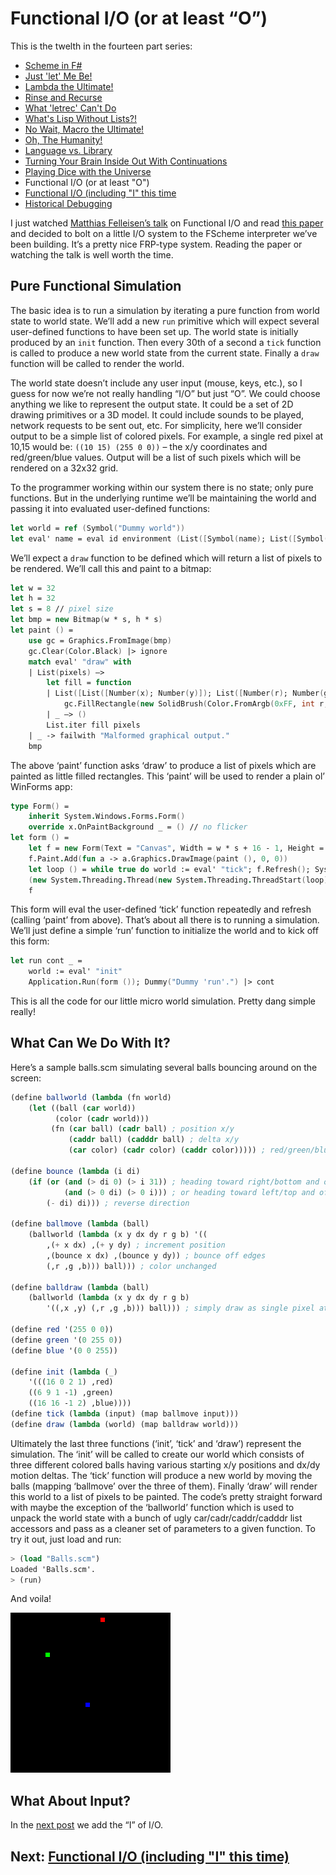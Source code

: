 # Functional I/O (or at least “O”)

This is the twelth in the fourteen part series:

* [Scheme in F#](Docs/intro.md)
* [Just 'let' Me Be!](let.md)
* [Lambda the Ultimate!](lambda.md)
* [Rinse and Recurse](recurse.md)
* [What 'letrec' Can't Do](letstar.md)
* [What's Lisp Without Lists?!](lists.md)
* [No Wait, Macro the Ultimate!](macros.md)
* [Oh, The Humanity!](mutation.md)
* [Language vs. Library](library.md)
* [Turning Your Brain Inside Out With Continuations](continuations.md)
* [Playing Dice with the Universe](amb.md)
* Functional I/O (or at least "O")
* [Functional I/O (including "I" this time](functional_i.md)
* [Historical Debugging](debugging.md)

I just watched [Matthias Felleisen’s talk](http://vimeo.com/6631514) on Functional I/O and read [this paper](http://delivery.acm.org/10.1145/1600000/1596561/p47-felleisen.pdf?key1=1596561&key2=4733387621&coll=GUIDE&dl=GUIDE&CFID=73785769&CFTOKEN=48695734) and decided to bolt on a little I/O system to the FScheme interpreter we’ve been building. It’s a pretty nice FRP-type system. Reading the paper or watching the talk is well worth the time.

## Pure Functional Simulation

The basic idea is to run a simulation by iterating a pure function from world state to world state. We’ll add a new `run` primitive which will expect several user-defined functions to have been set up. The world state is initially produced by an `init` function. Then every 30th of a second a `tick` function is called to produce a new world state from the current state. Finally a `draw` function will be called to render the world.

The world state doesn’t include any user input (mouse, keys, etc.), so I guess for now we’re not really handling “I/O” but just “O”. We could choose anything we like to represent the output state. It could be a set of 2D drawing primitives or a 3D model. It could include sounds to be played, network requests to be sent out, etc. For simplicity, here we’ll consider output to be a simple list of colored pixels. For example, a single red pixel at 10,15 would be: `((10 15) (255 0 0))` – the x/y coordinates and red/green/blue values. Output will be a list of such pixels which will be rendered on a 32x32 grid.

To the programmer working within our system there is no state; only pure functions. But in the underlying runtime we’ll be maintaining the world and passing it into evaluated user-defined functions:

``` fsharp
let world = ref (Symbol("Dummy world")) 
let eval' name = eval id environment (List([Symbol(name); List([Symbol("quote"); world.Value])]))
```

We’ll expect a `draw` function to be defined which will return a list of pixels to be rendered. We’ll call this and paint to a bitmap:

``` fsharp
let w = 32 
let h = 32 
let s = 8 // pixel size 
let bmp = new Bitmap(w * s, h * s) 
let paint () = 
    use gc = Graphics.FromImage(bmp) 
    gc.Clear(Color.Black) |> ignore 
    match eval' "draw" with 
    | List(pixels) –> 
        let fill = function 
        | List([List([Number(x); Number(y)]); List([Number(r); Number(g); Number(b)])]) –> 
            gc.FillRectangle(new SolidBrush(Color.FromArgb(0xFF, int r, int g, int b)), int x * s, int y * s, s - 1, s - 1) 
        | _ –> () 
        List.iter fill pixels 
    | _ -> failwith "Malformed graphical output." 
    bmp
```

The above ‘paint’ function asks ‘draw’ to produce a list of pixels which are painted as little filled rectangles. This ‘paint’ will be used to render a plain ol’ WinForms app:

``` fsharp
type Form() = 
    inherit System.Windows.Forms.Form() 
    override x.OnPaintBackground _ = () // no flicker 
let form () = 
    let f = new Form(Text = "Canvas", Width = w * s + 16 - 1, Height = h * s + 38 - 1, Visible = true) 
    f.Paint.Add(fun a -> a.Graphics.DrawImage(paint (), 0, 0)) 
    let loop () = while true do world := eval' "tick"; f.Refresh(); System.Threading.Thread.Sleep(33) 
    (new System.Threading.Thread(new System.Threading.ThreadStart(loop))).Start() 
    f
```

This form will eval the user-defined ‘tick’ function repeatedly and refresh (calling ‘paint’ from above). That’s about all there is to running a simulation. We’ll just define a simple ‘run’ function to initialize the world and to kick off this form:

``` fsharp
let run cont _ = 
    world := eval' "init" 
    Application.Run(form ()); Dummy("Dummy 'run'.") |> cont
```

This is all the code for our little micro world simulation. Pretty dang simple really!

## What Can We Do With It?

Here’s a sample balls.scm simulating several balls bouncing around on the screen:

``` scheme
(define ballworld (lambda (fn world) 
    (let ((ball (car world)) 
          (color (cadr world)))
         (fn (car ball) (cadr ball) ; position x/y 
             (caddr ball) (cadddr ball) ; delta x/y 
             (car color) (cadr color) (caddr color))))) ; red/green/blue 

(define bounce (lambda (i di) 
    (if (or (and (> di 0) (> i 31)) ; heading toward right/bottom and off edge 
            (and (> 0 di) (> 0 i))) ; or heading toward left/top and off edge 
        (- di) di))) ; reverse direction

(define ballmove (lambda (ball) 
    (ballworld (lambda (x y dx dy r g b) '(( 
        ,(+ x dx) ,(+ y dy) ; increment position 
        ,(bounce x dx) ,(bounce y dy)) ; bounce off edges 
        (,r ,g ,b))) ball))) ; color unchanged

(define balldraw (lambda (ball) 
    (ballworld (lambda (x y dx dy r g b) 
        '((,x ,y) (,r ,g ,b))) ball))) ; simply draw as single pixel at x/y position

(define red '(255 0 0)) 
(define green '(0 255 0)) 
(define blue '(0 0 255))

(define init (lambda (_) 
    '(((16 0 2 1) ,red) 
    ((6 9 1 -1) ,green) 
    ((16 16 -1 2) ,blue)))) 
(define tick (lambda (input) (map ballmove input))) 
(define draw (lambda (world) (map balldraw world)))
```

Ultimately the last three functions (‘init’, ‘tick’ and ‘draw’) represent the simulation. The ‘init’ will be called to create our world which consists of three different colored balls having various starting x/y positions and dx/dy motion deltas. The ‘tick’ function will produce a new world by moving the balls (mapping ‘ballmove’ over the three of them). Finally ‘draw’ will render this world to a list of pixels to be painted. The code’s pretty straight forward with maybe the exception of the ‘ballworld’ function which is used to unpack the world state with a bunch of ugly car/cadr/caddr/cadddr list accessors and pass as a cleaner set of parameters to a given function. To try it out, just load and run:

``` scheme
> (load "Balls.scm") 
Loaded 'Balls.scm'. 
> (run)
```

And voila!

![Balls](Images/balls.gif)

## What About Input?

In the [next post](funcional_i.md) we add the “I” of I/O.

## Next: [Functional I/O (including "I" this time)](functional_i.md)
